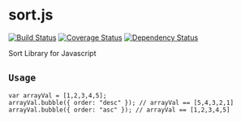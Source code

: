 # sort.js
[![Build Status](https://travis-ci.org/jongha/sort.js.png?branch=master)](https://travis-ci.org/jongha/sort.js)
[![Coverage Status](https://coveralls.io/repos/jongha/sort.js/badge.png)](https://coveralls.io/r/jongha/sort.js)
[![Dependency Status](https://gemnasium.com/jongha/sort.js.png)](https://gemnasium.com/jongha/sort.js)

Sort Library for Javascript

## `Usage`

```
var arrayVal = [1,2,3,4,5];
arrayVal.bubble({ order: "desc" }); // arrayVal == [5,4,3,2,1]
arrayVal.bubble({ order: "asc" }); // arrayVal == [1,2,3,4,5]
```
